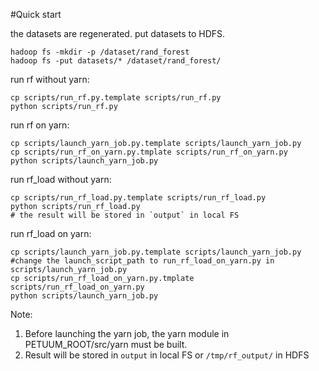#Quick start

the datasets are regenerated.
put datasets to HDFS.
```
hadoop fs -mkdir -p /dataset/rand_forest
hadoop fs -put datasets/* /dataset/rand_forest/
```
run rf without yarn:
```
cp scripts/run_rf.py.template scripts/run_rf.py
python scripts/run_rf.py
```
run rf on yarn:
```
cp scripts/launch_yarn_job.py.template scripts/launch_yarn_job.py
cp scripts/run_rf_on_yarn.py.tmplate scripts/run_rf_on_yarn.py
python scripts/launch_yarn_job.py
```
run rf_load without yarn:
```
cp scripts/run_rf_load.py.template scripts/run_rf_load.py
python scripts/run_rf_load.py
# the result will be stored in `output` in local FS
```

run rf_load on yarn:
```
cp scripts/launch_yarn_job.py.template scripts/launch_yarn_job.py
#change the launch_script_path to run_rf_load_on_yarn.py in scripts/launch_yarn_job.py
cp scripts/run_rf_load_on_yarn.py.tmplate scripts/run_rf_load_on_yarn.py
python scripts/launch_yarn_job.py
```
Note: 

1. Before launching the yarn job, the yarn module in PETUUM_ROOT/src/yarn must be built.
2. Result will be stored in `output` in local FS or `/tmp/rf_output/` in HDFS

